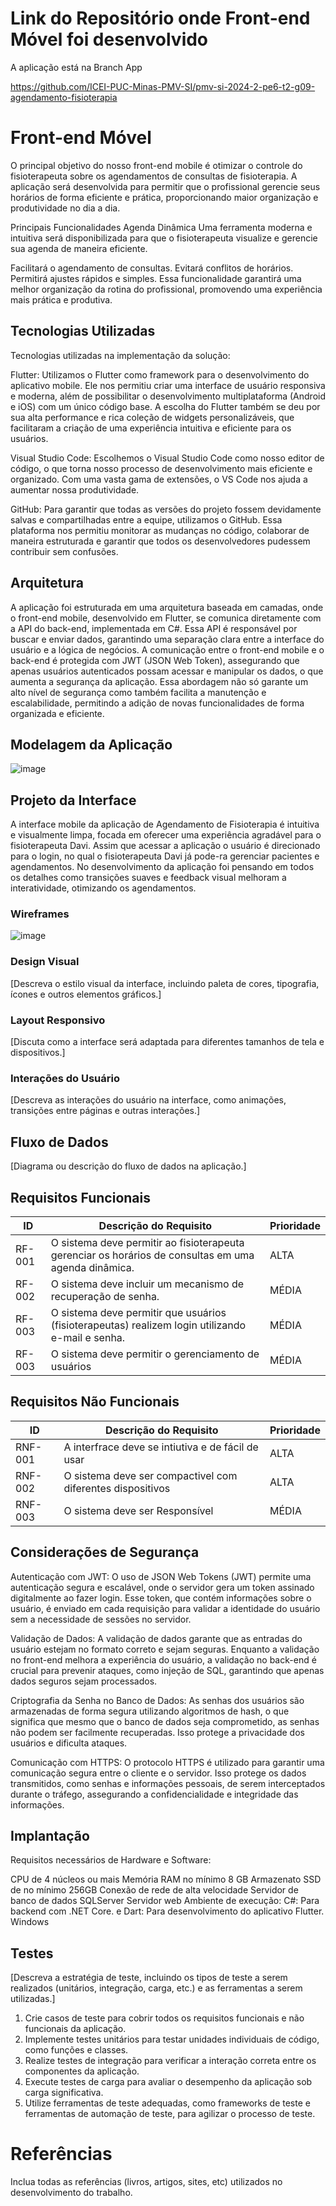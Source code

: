 # Link do Repositório onde Front-end Móvel foi desenvolvido
A aplicação está na Branch App

https://github.com/ICEI-PUC-Minas-PMV-SI/pmv-si-2024-2-pe6-t2-g09-agendamento-fisioterapia 

# Front-end Móvel
O principal objetivo do nosso front-end mobile é otimizar o controle do fisioterapeuta sobre os agendamentos de consultas de fisioterapia. A aplicação será desenvolvida para permitir que o profissional gerencie seus horários de forma eficiente e prática, proporcionando maior organização e produtividade no dia a dia.

Principais Funcionalidades
Agenda Dinâmica
Uma ferramenta moderna e intuitiva será disponibilizada para que o fisioterapeuta visualize e gerencie sua agenda de maneira eficiente.

Facilitará o agendamento de consultas.
Evitará conflitos de horários.
Permitirá ajustes rápidos e simples.
Essa funcionalidade garantirá uma melhor organização da rotina do profissional, promovendo uma experiência mais prática e produtiva.

## Tecnologias Utilizadas
Tecnologias utilizadas na implementação da solução:

Flutter: Utilizamos o Flutter como framework para o desenvolvimento do aplicativo mobile. Ele nos permitiu criar uma interface de usuário responsiva e moderna, além de possibilitar o desenvolvimento multiplataforma (Android e iOS) com um único código base. A escolha do Flutter também se deu por sua alta performance e rica coleção de widgets personalizáveis, que facilitaram a criação de uma experiência intuitiva e eficiente para os usuários.

Visual Studio Code: Escolhemos o Visual Studio Code como nosso editor de código, o que torna nosso processo de desenvolvimento mais eficiente e organizado. Com uma vasta gama de extensões, o VS Code nos ajuda a aumentar nossa produtividade.

GitHub: Para garantir que todas as versões do projeto fossem devidamente salvas e compartilhadas entre a equipe, utilizamos o GitHub. Essa plataforma nos permitiu monitorar as mudanças no código, colaborar de maneira estruturada e garantir que todos os desenvolvedores pudessem contribuir sem confusões.


## Arquitetura

A aplicação foi estruturada em uma arquitetura baseada em camadas, onde o front-end mobile, desenvolvido em Flutter, se comunica diretamente com a API do back-end, implementada em C#. Essa API é responsável por buscar e enviar dados, garantindo uma separação clara entre a interface do usuário e a lógica de negócios. A comunicação entre o front-end mobile e o back-end é protegida com JWT (JSON Web Token), assegurando que apenas usuários autenticados possam acessar e manipular os dados, o que aumenta a segurança da aplicação. Essa abordagem não só garante um alto nível de segurança como também facilita a manutenção e escalabilidade, permitindo a adição de novas funcionalidades de forma organizada e eficiente.


## Modelagem da Aplicação

![image](https://github.com/user-attachments/assets/e567e077-0617-4504-acb1-0d6d85c7d2aa)


## Projeto da Interface
A interface mobile da aplicação de Agendamento de Fisioterapia é intuitiva e visualmente limpa, focada em oferecer uma experiência agradável para o fisioterapeuta Davi. Assim que acessar a aplicação o usuário é direcionado para  o login, no  qual o fisioterapeuta Davi já pode-ra gerenciar pacientes e agendamentos. No desenvolvimento da aplicação foi pensando em todos os detalhes como transições suaves e feedback visual melhoram a interatividade, otimizando os  agendamentos.

### Wireframes

![image](https://github.com/user-attachments/assets/484d0cd2-fbe8-4c5d-aa3c-62762d9a0b91)


### Design Visual
[Descreva o estilo visual da interface, incluindo paleta de cores, tipografia, ícones e outros elementos gráficos.]

### Layout Responsivo
[Discuta como a interface será adaptada para diferentes tamanhos de tela e dispositivos.]

### Interações do Usuário
[Descreva as interações do usuário na interface, como animações, transições entre páginas e outras interações.]

## Fluxo de Dados

[Diagrama ou descrição do fluxo de dados na aplicação.]




## Requisitos Funcionais

|ID    | Descrição do Requisito  | Prioridade |
|------|-----------------------------------------|----|
|RF-001| O sistema deve permitir ao fisioterapeuta gerenciar os horários de consultas em uma agenda dinâmica.	 | ALTA | 
|RF-002| O sistema deve incluir um mecanismo de recuperação de senha. 	 | MÉDIA |
|RF-003| O sistema deve permitir que usuários (fisioterapeutas) realizem login utilizando e-mail e senha. | MÉDIA |
|RF-003| O sistema deve permitir o gerenciamento de usuários | MÉDIA |



## Requisitos Não Funcionais

|ID     | Descrição do Requisito  |Prioridade |
|-------|-------------------------|----|
|RNF-001| A interfrace deve se intiutiva e de fácil de usar| ALTA |  
|RNF-002| O sistema deve ser compactivel com diferentes dispositivos | ALTA | 
|RNF-003| O sistema deve ser Responsível	| MÉDIA |



## Considerações de Segurança

Autenticação com JWT: O uso de JSON Web Tokens (JWT) permite uma autenticação segura e escalável, onde o servidor gera um token assinado digitalmente ao fazer login. Esse token, que contém informações sobre o usuário, é enviado em cada requisição para validar a identidade do usuário sem a necessidade de sessões no servidor.

Validação de Dados: A validação de dados garante que as entradas do usuário estejam no formato correto e sejam seguras. Enquanto a validação no front-end melhora a experiência do usuário, a validação no back-end é crucial para prevenir ataques, como injeção de SQL, garantindo que apenas dados seguros sejam processados.

Criptografia da Senha no Banco de Dados: As senhas dos usuários são armazenadas de forma segura utilizando algoritmos de hash, o que significa que mesmo que o banco de dados seja comprometido, as senhas não podem ser facilmente recuperadas. Isso protege a privacidade dos usuários e dificulta ataques.

Comunicação com HTTPS: O protocolo HTTPS é utilizado para garantir uma comunicação segura entre o cliente e o servidor. Isso protege os dados transmitidos, como senhas e informações pessoais, de serem interceptados durante o tráfego, assegurando a confidencialidade e integridade das informações.

## Implantação

Requisitos necessários de Hardware e Software:

CPU de 4 núcleos ou mais
Memória RAM no mínimo 8 GB
Armazenato SSD de no mínimo 256GB
Conexão de rede de alta velocidade
Servidor de banco de dados SQLServer
Servidor web
Ambiente de execução: C#: Para backend com .NET Core. e Dart: Para desenvolvimento do aplicativo Flutter.
Windows

## Testes

[Descreva a estratégia de teste, incluindo os tipos de teste a serem realizados (unitários, integração, carga, etc.) e as ferramentas a serem utilizadas.]

1. Crie casos de teste para cobrir todos os requisitos funcionais e não funcionais da aplicação.
2. Implemente testes unitários para testar unidades individuais de código, como funções e classes.
3. Realize testes de integração para verificar a interação correta entre os componentes da aplicação.
4. Execute testes de carga para avaliar o desempenho da aplicação sob carga significativa.
5. Utilize ferramentas de teste adequadas, como frameworks de teste e ferramentas de automação de teste, para agilizar o processo de teste.

# Referências

Inclua todas as referências (livros, artigos, sites, etc) utilizados no desenvolvimento do trabalho.
